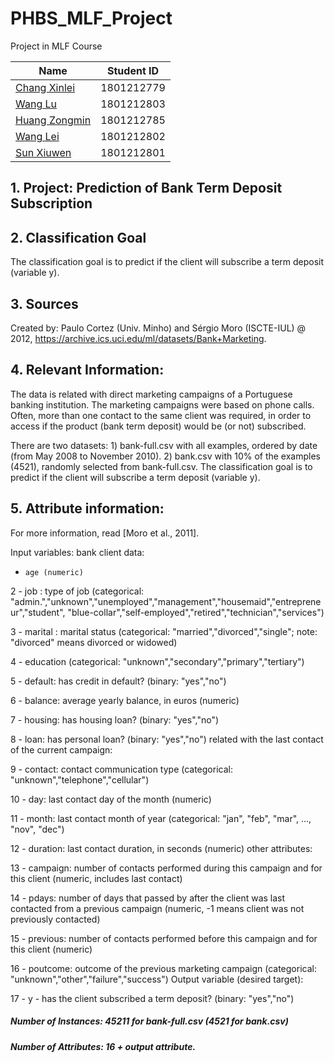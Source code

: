# PHBS_MLF_Project
Project in MLF Course

|     Name    | Student ID |
|-------------| ---------- | 
|[Chang Xinlei](https://github.com/Johnxinlei)| 1801212779 | 
|[Wang  Lu](https://github.com/wltll)| 1801212803 |
|[Huang Zongmin](https://github.com/dylanhzm)| 1801212785 |
|[Wang Lei](https://github.com/wlfengwuhen)| 1801212802 |
|[Sun Xiuwen](https://github.com/Sunlalaa)| 1801212801 |

## 1. Project: Prediction of Bank Term Deposit Subscription

## 2. Classification Goal
The classification goal is to predict if the client will subscribe a term deposit (variable y).

## 3. Sources
   Created by: Paulo Cortez (Univ. Minho) and Sérgio Moro (ISCTE-IUL) @ 2012,  https://archive.ics.uci.edu/ml/datasets/Bank+Marketing.
   


## 4. Relevant Information:

   The data is related with direct marketing campaigns of a Portuguese banking institution. 
   The marketing campaigns were based on phone calls. Often, more than one contact to the same client was required, 
   in order to access if the product (bank term deposit) would be (or not) subscribed. 

   There are two datasets: 
      1) bank-full.csv with all examples, ordered by date (from May 2008 to November 2010).
      2) bank.csv with 10% of the examples (4521), randomly selected from bank-full.csv.
   The classification goal is to predict if the client will subscribe a term deposit (variable y).


## 5. Attribute information:

   For more information, read [Moro et al., 2011].

   Input variables:
   bank client data:
   
   - `age (numeric)`
   
   2 - job : type of job (categorical: "admin.","unknown","unemployed","management","housemaid","entrepreneur","student",
                                       "blue-collar","self-employed","retired","technician","services") 
                                       
   3 - marital : marital status (categorical: "married","divorced","single"; note: "divorced" means divorced or widowed)
   
   4 - education (categorical: "unknown","secondary","primary","tertiary")
   
   5 - default: has credit in default? (binary: "yes","no")
   
   6 - balance: average yearly balance, in euros (numeric) 
   
   7 - housing: has housing loan? (binary: "yes","no")
   
   8 - loan: has personal loan? (binary: "yes","no") related with the last contact of the current campaign:
       
   9 - contact: contact communication type (categorical: "unknown","telephone","cellular") 
   
  10 - day: last contact day of the month (numeric)
  
  11 - month: last contact month of year (categorical: "jan", "feb", "mar", ..., "nov", "dec")
  
  12 - duration: last contact duration, in seconds (numeric)
       other attributes:
       
  13 - campaign: number of contacts performed during this campaign and for this client (numeric, includes last contact)
  
  14 - pdays: number of days that passed by after the client was last contacted from a previous campaign (numeric, -1 means client was          not previously contacted)
  
  15 - previous: number of contacts performed before this campaign and for this client (numeric)
  
  16 - poutcome: outcome of the previous marketing campaign (categorical: "unknown","other","failure","success")
       Output variable (desired target):
       
  17 - y - has the client subscribed a term deposit? (binary: "yes","no")
  
  ##### Number of Instances: 45211 for bank-full.csv (4521 for bank.csv)

  ##### Number of Attributes: 16 + output attribute.

